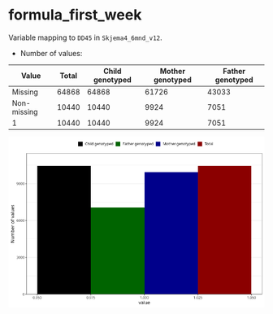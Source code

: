 # formula_first_week
Variable mapping to `DD45` in `Skjema4_6mnd_v12`.
- Number of values:

| Value | Total | Child genotyped | Mother genotyped | Father genotyped |
| ----- | ----- | --------------- | ---------------- | ---------------- |
| Missing | 64868 | 64868 | 61726 | 43033 |
| Non-missing | 10440 | 10440 | 9924 | 7051 |
| 1 | 10440 | 10440 | 9924 | 7051 |



![](formula_first_week_n.png)



